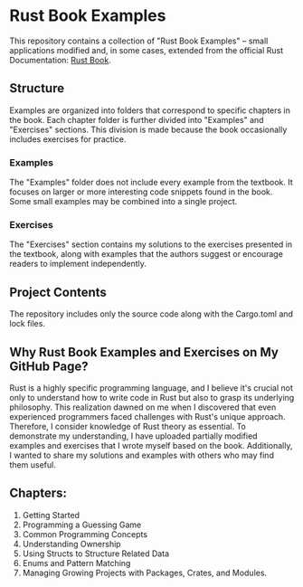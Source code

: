 # Rust Book Examples

This repository contains a collection of "Rust Book Examples" – small applications modified and, in some cases, extended from the official Rust Documentation: [Rust Book](https://doc.rust-lang.org/book/).

## Structure

Examples are organized into folders that correspond to specific chapters in the book. Each chapter folder is further divided into "Examples" and "Exercises" sections. This division is made because the book occasionally includes exercises for practice.

### Examples

The "Examples" folder does not include every example from the textbook. It focuses on larger or more interesting code snippets found in the book. Some small examples may be combined into a single project.

### Exercises

The "Exercises" section contains my solutions to the exercises presented in the textbook, along with examples that the authors suggest or encourage readers to implement independently.

## Project Contents

The repository includes only the source code along with the Cargo.toml and lock files.

## Why Rust Book Examples and Exercises on My GitHub Page?

Rust is a highly specific programming language, and I believe it's crucial not only to understand how to write code in Rust but also to grasp its underlying philosophy. This realization dawned on me when I discovered that even experienced programmers faced challenges with Rust's unique approach. Therefore, I consider knowledge of Rust theory as essential. To demonstrate my understanding, I have uploaded partially modified examples and exercises that I wrote myself based on the book. Additionally, I wanted to share my solutions and examples with others who may find them useful.

## Chapters:

1. Getting Started
2. Programming a Guessing Game
3. Common Programming Concepts
4. Understanding Ownership
5. Using Structs to Structure Related Data
6. Enums and Pattern Matching
7. Managing Growing Projects with Packages, Crates, and Modules.
